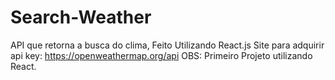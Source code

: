 # Search-Weather
API que retorna a busca do clima, Feito Utilizando React.js
Site para adquirir api key: https://openweathermap.org/api
OBS: Primeiro Projeto utilizando React.

